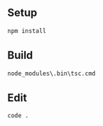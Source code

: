 ## Setup

```cmd
npm install
```

## Build

```cmd
node_modules\.bin\tsc.cmd
```

## Edit

```cmd
code .
```